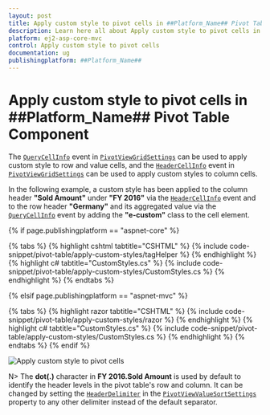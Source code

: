 ```yaml
---
layout: post
title: Apply custom style to pivot cells in ##Platform_Name## Pivot Table Component
description: Learn here all about Apply custom style to pivot cells in Syncfusion ##Platform_Name## Pivot Table component of syncfusion and more.
platform: ej2-asp-core-mvc
control: Apply custom style to pivot cells 
documentation: ug
publishingplatform: ##Platform_Name## 
---
```


# Apply custom style to pivot cells in ##Platform_Name## Pivot Table Component

The [`QueryCellInfo`](https://help.syncfusion.com/cr/aspnetcore-js2/Syncfusion.EJ2.Grids.Grid.html#Syncfusion_EJ2_Grids_Grid_QueryCellInfo) event in [`PivotViewGridSettings`](https://help.syncfusion.com/cr/aspnetmvc-js2/Syncfusion.EJ2.PivotView.PivotViewGridSettings.html) can be used to apply custom style to row and value cells, and the [`HeaderCellInfo`](https://help.syncfusion.com/cr/aspnetcore-js2/Syncfusion.EJ2.Grids.Grid.html#Syncfusion_EJ2_Grids_Grid_HeaderCellInfo) event in [`PivotViewGridSettings`](https://help.syncfusion.com/cr/aspnetmvc-js2/Syncfusion.EJ2.PivotView.PivotViewGridSettings.html) can be used to apply custom styles to column cells.

In the following example, a custom style has been applied to the column header **"Sold Amount"** under **"FY 2016"** via the [`HeaderCellInfo`](https://help.syncfusion.com/cr/aspnetcore-js2/Syncfusion.EJ2.Grids.Grid.html#Syncfusion_EJ2_Grids_Grid_HeaderCellInfo) event and to the row header **"Germany"** and its aggregated value via the [`QueryCellInfo`](https://help.syncfusion.com/cr/aspnetcore-js2/Syncfusion.EJ2.Grids.Grid.html#Syncfusion_EJ2_Grids_Grid_QueryCellInfo) event by adding the **"e-custom"** class to the cell element.

{% if page.publishingplatform == "aspnet-core" %}

{% tabs %}
{% highlight cshtml tabtitle="CSHTML" %}
{% include code-snippet/pivot-table/apply-custom-styles/tagHelper %}
{% endhighlight %}
{% highlight c# tabtitle="CustomStyles.cs" %}
{% include code-snippet/pivot-table/apply-custom-styles/CustomStyles.cs %}
{% endhighlight %}
{% endtabs %}

{% elsif page.publishingplatform == "aspnet-mvc" %}

{% tabs %}
{% highlight razor tabtitle="CSHTML" %}
{% include code-snippet/pivot-table/apply-custom-styles/razor %}
{% endhighlight %}
{% highlight c# tabtitle="CustomStyles.cs" %}
{% include code-snippet/pivot-table/apply-custom-styles/CustomStyles.cs %}
{% endhighlight %}
{% endtabs %}
{% endif %}

![Apply custom style to pivot cells](../images/apply-custom-styles.png)

N> The **dot(.)** character in **FY 2016.Sold Amount** is used by default to identify the header levels in the pivot table's row and column. It can be changed by setting the [`HeaderDelimiter`](https://help.syncfusion.com/cr/aspnetmvc-js2/Syncfusion.EJ2.PivotView.PivotViewValueSortSettings.html#Syncfusion_EJ2_PivotView_PivotViewValueSortSettings_HeaderDelimiter) in the [`PivotViewValueSortSettings`](https://help.syncfusion.com/cr/aspnetmvc-js2/Syncfusion.EJ2.PivotView.PivotViewValueSortSettings.html) property to any other delimiter instead of the default separator.
